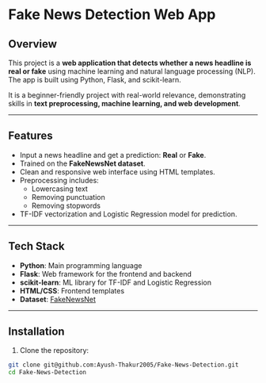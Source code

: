 # Fake News Detection Web App

## Overview
This project is a **web application that detects whether a news headline is real or fake** using machine learning and natural language processing (NLP). The app is built using Python, Flask, and scikit-learn.  

It is a beginner-friendly project with real-world relevance, demonstrating skills in **text preprocessing, machine learning, and web development**.

---

## Features
- Input a news headline and get a prediction: **Real** or **Fake**.
- Trained on the **FakeNewsNet dataset**.
- Clean and responsive web interface using HTML templates.
- Preprocessing includes:
  - Lowercasing text
  - Removing punctuation
  - Removing stopwords
- TF-IDF vectorization and Logistic Regression model for prediction.

---

## Tech Stack
- **Python**: Main programming language  
- **Flask**: Web framework for the frontend and backend  
- **scikit-learn**: ML library for TF-IDF and Logistic Regression  
- **HTML/CSS**: Frontend templates  
- **Dataset**: [FakeNewsNet](https://www.kaggle.com/datasets)  

---

## Installation

1. Clone the repository:

```bash
git clone git@github.com:Ayush-Thakur2005/Fake-News-Detection.git
cd Fake-News-Detection
